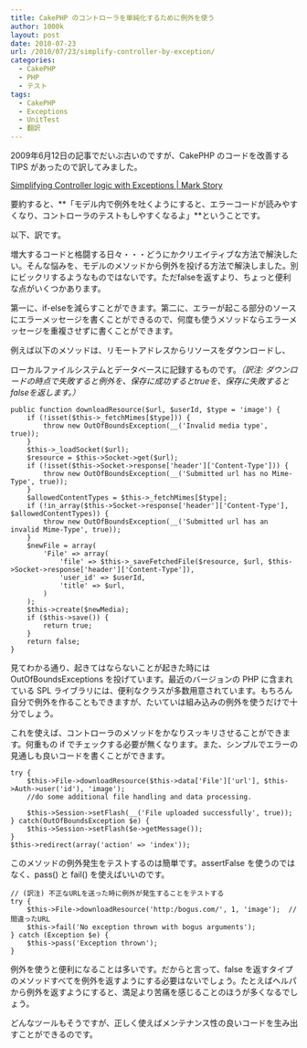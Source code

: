 ```yaml
---
title: CakePHP のコントローラを単純化するために例外を使う
author: 1000k
layout: post
date: 2010-07-23
url: /2010/07/23/simplify-controller-by-exception/
categories:
  - CakePHP
  - PHP
  - テスト
tags:
  - CakePHP
  - Exceptions
  - UnitTest
  - 翻訳
---
```

2009年6月12日の記事でだいぶ古いのですが、CakePHP のコードを改善する TIPS があったので訳してみました。

<a href="http://mark-story.com/posts/view/simplifying-controller-logic-with-exceptions" onclick="_gaq.push(['_trackEvent', 'outbound-article', 'http://mark-story.com/posts/view/simplifying-controller-logic-with-exceptions', 'Simplifying Controller logic with Exceptions | Mark Story']);" title="Simplifying Controller logic with Exceptions | Mark Story">Simplifying Controller logic with Exceptions | Mark Story</a>

要約すると、**「モデル内で例外を吐くようにすると、エラーコードが読みやすくなり、コントローラのテストもしやすくなるよ」**ということです。

以下、訳です。

<!--more-->

増大するコードと格闘する日々・・・どうにかクリエイティブな方法で解決したい。そんな悩みを、モデルのメソッドから例外を投げる方法で解決しました。別にビックリするようなものではないです。ただfalseを返すより、ちょっと便利な点がいくつかあります。

第一に、if-elseを減らすことができます。第二に、エラーが起こる部分のソースにエラーメッセージを書くことができるので、何度も使うメソッドならエラーメッセージを重複させずに書くことができます。

例えば以下のメソッドは、リモートアドレスからリソースをダウンロードし、

ローカルファイルシステムとデータベースに記録するものです。_（訳注: ダウンロードの時点で失敗すると例外を、保存に成功するとtrueを、保存に失敗するとfalseを返します。）_

```
public function downloadResource($url, $userId, $type = 'image') {
    if (!isset($this->_fetchMimes[$type])) {
        throw new OutOfBoundsException(__('Invalid media type', true));
    }
    $this->_loadSocket($url);
    $resource = $this->Socket->get($url);
    if (!isset($this->Socket->response['header']['Content-Type'])) {
        throw new OutOfBoundsException(__('Submitted url has no Mime-Type', true));
    }
    $allowedContentTypes = $this->_fetchMimes[$type];
    if (!in_array($this->Socket->response['header']['Content-Type'], $allowedContentTypes)) {
        throw new OutOfBoundsException(__('Submitted url has an invalid Mime-Type', true));
    }
    $newFile = array(
        'File' => array(
            'file' => $this->_saveFetchedFile($resource, $url, $this->Socket->response['header']['Content-Type']),
            'user_id' => $userId,
            'title' => $url,
        )
    );
    $this->create($newMedia);
    if ($this->save()) {
        return true;
    }
    return false;
}
```


見てわかる通り、起きてはならないことが起きた時には OutOfBoundsExceptions を投げています。最近のバージョンの PHP に含まれている SPL ライブラリには、便利なクラスが多数用意されています。もちろん自分で例外を作ることもできますが、たいていは組み込みの例外を使うだけで十分でしょう。

これを使えば、コントローラのメソッドをかなりスッキリさせることができます。何重もの if でチェックする必要が無くなります。また、シンプルでエラーの見通しも良いコードを書くことができます。

```
try {
    $this->File->downloadResource($this->data['File']['url'], $this->Auth->user('id'), 'image');
    //do some additional file handling and data processing.

    $this->Session->setFlash(__('File uploaded successfully', true));
} catch(OutOfBoundsException $e) {
    $this->Session->setFlash($e->getMessage());
}
$this->redirect(array('action' => 'index'));
```


このメソッドの例外発生をテストするのは簡単です。assertFalse を使うのではなく、pass() と fail() を使えばいいのです。

```
// (訳注) 不正なURLを送った時に例外が発生することをテストする
try {
    $this->File->downloadResource('http:/bogus.com/', 1, 'image');  // 間違ったURL
    $this->fail('No exception thrown with bogus arguments');
} catch (Exception $e) {
    $this->pass('Exception thrown');
}
```


例外を使うと便利になることは多いです。だからと言って、false を返すタイプのメソッドすべてを例外を返すようにする必要はないでしょう。たとえばヘルパから例外を返すようにすると、満足より苦痛を感じることのほうが多くなるでしょう。

どんなツールもそうですが、正しく使えばメンテナンス性の良いコードを生み出すことができるのです。